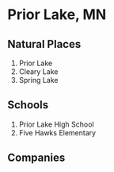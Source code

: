 # Prior Lake, MN

## Natural Places
1. Prior Lake
2. Cleary Lake
3. Spring Lake

## Schools
1.  Prior Lake High School
2.  Five Hawks Elementary

## Companies
